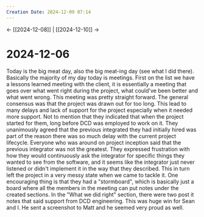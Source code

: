 ```yaml
---
Creation Date: 2024-12-09 07:14
---
```


<- [[2024-12-08]] | [[2024-12-10]]  ->

# 2024-12-06
Today is the big meat day, also the big meat-ing day (see what I did there). Basically the majority of my day today is meetings. First on the list we have a lessons learned meeting with the client, it is essentially a meeting that goes over what went right during the project, what could've been better and what went wrong. This meeting was pretty straight forward. The general consensus was that the project was drawn out for too long. This lead to many delays and lack of support for the project especially when it needed more support. Not to mention that they indicated that when the project started for them, long before DCD was employed to work on it. They unanimously agreed that the previous integrated they had initially hired was part of the reason there was so much delay with the current project lifecycle. Everyone who was around on project inception said that the previous integrator was not the greatest. They expressed frustration with how they would continuously ask the integrator for specific things they wanted to see from the software, and it seems like the integrator just never listened or didn't implement it in the way that they described. This in turn left the project in a very messy state when we came to tackle it. One encouraging thing is that they had a "stormboard", which is basically just a board where all the members in the meeting can put notes under the created sections. In the "What we did right" section, there were two post it notes that said support from DCD engineering. This was huge win for Sean and I. He sent a screenshot to Matt and he seemed very proud as well.